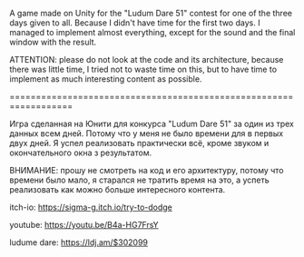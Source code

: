 A game made on Unity for the "Ludum Dare 51" contest for one of the three days given to all. Because I didn't have time for the first two days. I managed to implement almost everything, except for the sound and the final window with the result.

ATTENTION: please do not look at the code and its architecture, because there was little time, I tried not to waste time on this, but to have time to implement as much interesting content as possible.

==================================================================

Игра сделанная на Юнити для конкурса "Ludum Dare 51" за один из трех данных всем дней. Потому что у меня не было времени для в первых двух дней. Я успел реализовать практически всё, кроме звуком и окончательного окна з результатом.

ВНИМАНИЕ: прошу не смотреть на код и его архитектуру, потому что времени было мало, я старался не тратить время на это, а успеть реализовать как можно больше интересного контента.

itch-io: https://sigma-g.itch.io/try-to-dodge

youtube: https://youtu.be/B4a-HG7FrsY

ludume dare: https://ldj.am/$302099
